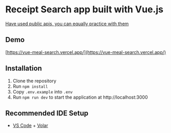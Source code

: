# Receipt Search app built with Vue.js
[Have used public apis, you can equally practice with them](https://www.themealdb.com/api.php)


## Demo
[https://vue-meal-search.vercel.app/](https://vue-meal-search.vercel.app/)

## Installation
1. Clone the repository
1. Run `npm install`
1. Copy `.env.example` into `.env`
1. Run `npm run dev` to start the application at http://localhost:3000


## Recommended IDE Setup

- [VS Code](https://code.visualstudio.com/) + [Volar](https://marketplace.visualstudio.com/items?itemName=Vue.volar)

